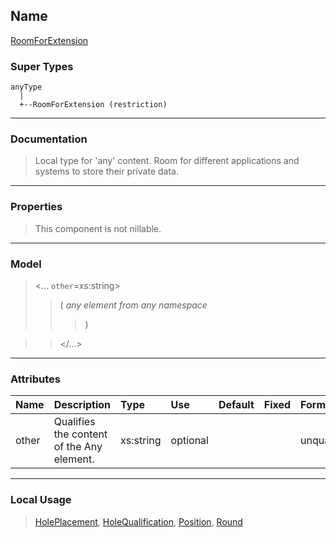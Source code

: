 ## Name ##

[RoomForExtension](CRoomForExtension.md)
### Super Types ###
```
anyType
  |
  +--RoomForExtension (restriction)
```


---


### Documentation ###


> Local type for 'any' content. Room for different applications and systems to store their private data.


---



### Properties ###

> This component is not nillable.

---


### Model ###

> <...  `other`=xs:string>
> > (
> > _any element from any namespace_
> > > )

> > </...>

---


### Attributes ###

| **Name** | **Description** | **Type** | **Use** | **Default** | **Fixed** | **Form** |
|:---------|:----------------|:---------|:--------|:------------|:----------|:---------|
| other |  				Qualifies the content of the Any element.			 | xs:string | optional |  |  | unqualified |


---


### Local Usage ###

> [HolePlacement](CHolePlacement.md), [HoleQualification](CHoleQualification.md), [Position](CPosition.md), [Round](CRound.md)